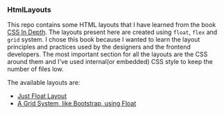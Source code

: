 ### HtmlLayouts

This repo contains some HTML layouts that I have learned from the book [CSS In Depth](https://www.manning.com/books/css-in-depth). The layouts present here are created using `float`, `flex` and `grid` system. I chose this book because I wanted to learn the layout principles and practices used by the designers and the frontend developers. The most important section for all the layouts are the CSS around them and I've used internal(or embedded) CSS style to keep the number of files low.

The available layouts are:
- [Just Float Layout](https://github.com/pallavJha/htmlLayouts/blob/master/making-sense-of-floats/float_left_layout.html)
- [A Grid System, like Bootstrap, using Float](https://github.com/pallavJha/htmlLayouts/blob/master/making-sense-of-floats/grid_systems.html)
